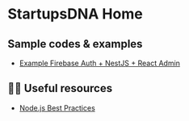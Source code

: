 # StartupsDNA Home

<!--

**Here are some ideas to get you started:**

🙋‍♀️ A short introduction - what is your organization all about?
🌈 Contribution guidelines - how can the community get involved?
👩‍💻 Useful resources - where can the community find your docs? Is there anything else the community should know?
🍿 Fun facts - what does your team eat for breakfast?
🧙 Remember, you can do mighty things with the power of [Markdown](https://docs.github.com/github/writing-on-github/getting-started-with-writing-and-formatting-on-github/basic-writing-and-formatting-syntax)
-->

## Sample codes & examples
- [Example Firebase Auth + NestJS + React Admin](https://github.com/startupsdna-tools/example-firebase-auth-nestjs-react-admin)


## 👩‍💻 Useful resources

- [Node.js Best Practices](https://github.com/goldbergyoni/nodebestpractices)
